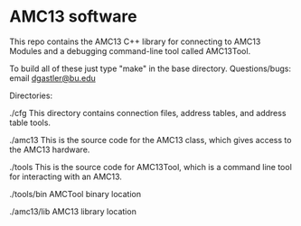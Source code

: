  
AMC13 software
==============

This repo contains the AMC13 C++ library for connecting to AMC13 Modules and a debugging command-line tool called AMC13Tool.

To build all of these just type "make" in the base directory. 
Questions/bugs: email dgastler@bu.edu

Directories:

./cfg
	This directory contains connection files, address tables, and address table tools. 

./amc13
	This is the source code for the AMC13 class, which gives access to the AMC13 hardware.

./tools
	This is the source code for AMC13Tool, which is a command line tool for interacting with an AMC13.

./tools/bin
	AMCTool binary location

./amc13/lib 
      AMC13 library location

